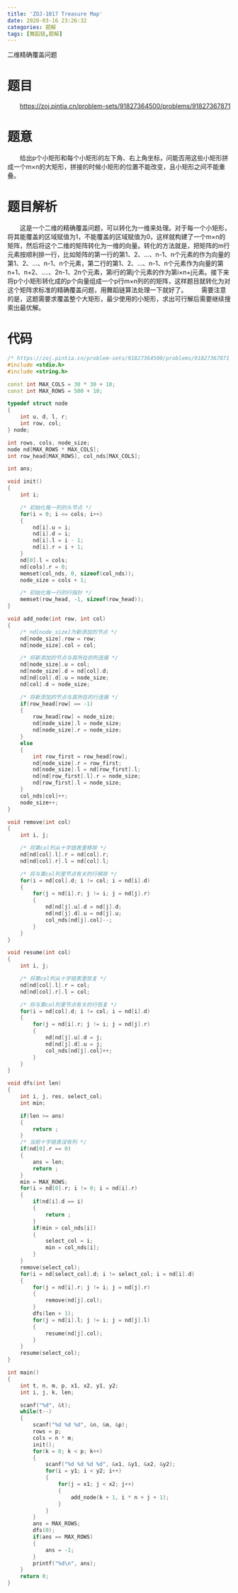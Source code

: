 ```yaml
---
title: 'ZOJ-1017 Treasure Map'
date: 2020-03-16 23:26:32
categories: 题解
tags: [舞蹈链,题解]
---
```

二维精确覆盖问题

<!-- more -->


# 题目
&emsp;&emsp;<https://zoj.pintia.cn/problem-sets/91827364500/problems/91827367871>

# 题意
&emsp;&emsp;给出p个小矩形和每个小矩形的左下角、右上角坐标，问能否用这些小矩形拼成一个m×n的大矩形，拼接的时候小矩形的位置不能改变，且小矩形之间不能重叠。

# 题目解析
&emsp;&emsp;这是一个二维的精确覆盖问题，可以转化为一维来处理。对于每一个小矩形，将其能覆盖的区域赋值为1，不能覆盖的区域赋值为0，这样就构建了一个m×n的矩阵，然后将这个二维的矩阵转化为一维的向量。转化的方法就是，把矩阵的m行元素按顺利排一行，比如矩阵的第一行的第1、2、...、n-1、n个元素的作为向量的第1、2、...、n-1、n个元素，第二行的第1、2、...、n-1、n个元素作为向量的第n+1、n+2、....、2n-1、2n个元素，第i行的第j个元素的作为第i×n+j元素。接下来将p个小矩形转化成的p个向量组成一个p行m×n列的的矩阵，这样题目就转化为对这个矩阵求标准的精确覆盖问题，用舞蹈链算法处理一下就好了。
&emsp;&emsp;需要注意的是，这题需要求覆盖整个大矩形，最少使用的小矩形，求出可行解后需要继续搜索出最优解。

# 代码
```cpp
/* https://zoj.pintia.cn/problem-sets/91827364500/problems/91827367871 */
#include <stdio.h>
#include <string.h>

const int MAX_COLS = 30 * 30 + 10;
const int MAX_ROWS = 500 + 10;

typedef struct node
{
	int u, d, l, r;
	int row, col;
} node;

int rows, cols, node_size;
node nd[MAX_ROWS * MAX_COLS];
int row_head[MAX_ROWS], col_nds[MAX_COLS];

int ans;

void init()
{
	int i;

	/* 初始化每一列的头节点 */
	for(i = 0; i <= cols; i++)
	{
		nd[i].u = i;
		nd[i].d = i;
		nd[i].l = i - 1;
		nd[i].r = i + 1;
	}
	nd[0].l = cols;
	nd[cols].r = 0;
	memset(col_nds, 0, sizeof(col_nds));
	node_size = cols + 1;

	/* 初始化每一行的行指针 */
	memset(row_head, -1, sizeof(row_head));
}

void add_node(int row, int col)
{
	/* nd[node_size]为新添加的节点 */
	nd[node_size].row = row;
	nd[node_size].col = col;

	/* 将新添加的节点与其所在的列连接 */
	nd[node_size].u = col;
	nd[node_size].d = nd[col].d;
	nd[nd[col].d].u = node_size;
	nd[col].d = node_size;

	/* 将新添加的节点与其所在的行连接 */
	if(row_head[row] == -1)
	{
		row_head[row] = node_size;
		nd[node_size].l = node_size;
		nd[node_size].r = node_size;
	}
	else
	{
		int row_first = row_head[row];
		nd[node_size].r = row_first;
		nd[node_size].l = nd[row_first].l;
		nd[nd[row_first].l].r = node_size;
		nd[row_first].l = node_size;
	}
	col_nds[col]++;
	node_size++;
}

void remove(int col)
{
	int i, j;

	/* 将第col列从十字链表里移除 */
	nd[nd[col].l].r = nd[col].r;
	nd[nd[col].r].l = nd[col].l;

	/* 将与第col列里节点有关的行移除 */
	for(i = nd[col].d; i != col; i = nd[i].d)
	{
		for(j = nd[i].r; j != i; j = nd[j].r)
		{
			nd[nd[j].u].d = nd[j].d;
			nd[nd[j].d].u = nd[j].u;
			col_nds[nd[j].col]--;
		}
	}
}

void resume(int col)
{
	int i, j;

	/* 将第col列从十字链表里恢复 */
	nd[nd[col].l].r = col;
	nd[nd[col].r].l = col;

	/* 将与第col列里节点有关的行恢复 */
	for(i = nd[col].d; i != col; i = nd[i].d)
	{
		for(j = nd[i].r; j != i; j = nd[j].r)
		{
			nd[nd[j].u].d = j;
			nd[nd[j].d].u = j;
			col_nds[nd[j].col]++;
		}
	}
}

void dfs(int len)
{
	int i, j, res, select_col;
	int min;

	if(len >= ans)
	{
		return ;
	}
	/* 当前十字链表没有列 */
	if(nd[0].r == 0)
	{
		ans = len;
		return ;
	}
	min = MAX_ROWS;
	for(i = nd[0].r; i != 0; i = nd[i].r)
	{
		if(nd[i].d == i)
		{
			return ;
		}
		if(min > col_nds[i])
		{
			select_col = i;
			min = col_nds[i];
		}
	}
	remove(select_col);
	for(i = nd[select_col].d; i != select_col; i = nd[i].d)
	{
		for(j = nd[i].r; j != i; j = nd[j].r)
		{
			remove(nd[j].col);
		}
		dfs(len + 1);
		for(j = nd[i].l; j != i; j = nd[j].l)
		{
			resume(nd[j].col);
		}
	}
	resume(select_col);
}

int main()
{
	int t, n, m, p, x1, x2, y1, y2;
	int i, j, k, len;

	scanf("%d", &t);
	while(t--)
	{
		scanf("%d %d %d", &n, &m, &p);
		rows = p;
		cols = n * m;
		init();
		for(k = 0; k < p; k++)
		{
			scanf("%d %d %d %d", &x1, &y1, &x2, &y2);
			for(i = y1; i < y2; i++)
			{
				for(j = x1; j < x2; j++)
				{
					add_node(k + 1, i * n + j + 1);
				}
			}
		}
		ans = MAX_ROWS;
		dfs(0);
		if(ans == MAX_ROWS)
		{
			ans = -1;
		}
		printf("%d\n", ans);
	}
	return 0;
}

```